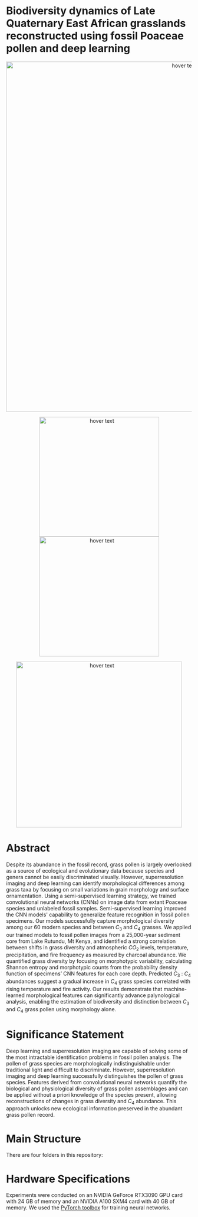 # Biodiversity dynamics of Late Quaternary East African grasslands reconstructed using fossil Poaceae pollen and deep learning 

<p align="center">
  <img src="https://github.com/madaime2/Pollen_Biodiversity_Reconstruction/blob/main/Grass_Project_Figures/Fig1_Grass_Pollen_Project.png" width="950" title="hover text">
</p>

<p align="center">
  <img src="https://github.com/madaime2/Pollen_Biodiversity_Reconstruction/blob/main/Grass_Project_Figures/Fig2_Grass_Pollen_Project.png" width="325" title="hover text">
  <img src="https://github.com/madaime2/Pollen_Biodiversity_Reconstruction/blob/main/Grass_Project_Figures/Fig4_Grass_Pollen_Project.png" width="325" title="hover text">
</p>

<p align="center">
  <img src="https://github.com/madaime2/Pollen_Biodiversity_Reconstruction/blob/main/Grass_Project_Figures/Fig3_Grass_Pollen_Project.png" width="450" title="hover text">
</p>
  

# Abstract
Despite its abundance in the fossil record, grass pollen is largely overlooked as a source of ecological and evolutionary data because species and genera cannot be easily discriminated visually. However, superresolution imaging and deep learning can identify morphological differences among grass taxa by focusing on small variations in grain morphology and surface ornamentation. Using a semi-supervised learning strategy, we trained convolutional neural networks (CNNs) on image data from extant Poaceae species and unlabeled fossil samples. Semi-supervised learning improved the CNN models' capability to generalize feature recognition in fossil pollen specimens. Our models successfully capture morphological diversity among our 60 modern species and between $C_3$ and $C_4$ grasses. We applied our trained models to fossil pollen images from a 25,000-year sediment core from Lake Rutundu, Mt Kenya, and identified a strong correlation between shifts in grass diversity and atmospheric $CO_2$ levels, temperature, precipitation, and fire frequency as measured by charcoal abundance. We quantified grass diversity by focusing on morphotypic variability, calculating Shannon entropy and morphotypic counts from the probability density function of specimens’ CNN features for each core depth. Predicted $C_3$ : $C_4$ abundances suggest a gradual increase in $C_4$ grass species correlated with rising temperature and fire activity. Our results demonstrate that machine-learned morphological features can significantly advance palynological analysis, enabling the estimation of biodiversity and distinction between $C_3$ and $C_4$ grass pollen using morphology alone.

# Significance Statement 
Deep learning and superresolution imaging are capable of solving some of the most intractable identification problems in fossil pollen analysis. The pollen of grass species are morphologically indistinguishable under traditional light and difficult to discriminate. However, superresolution imaging and deep learning successfully distinguishes the pollen of grass species. Features derived from convolutional neural networks quantify the biological and physiological diversity of grass pollen assemblages and can be applied without a priori knowledge of the species present, allowing reconstructions of changes in grass diversity and $C_4$ abundance. This approach unlocks new ecological information preserved in the abundant grass pollen record.

# Main Structure 
There are four folders in this repository:

# Hardware Specifications
Experiments were conducted on an NVIDIA GeForce RTX3090 GPU card with 24 GB of memory and an NVIDIA A100 SXM4 card with 40 GB of memory. We used the [PyTorch toolbox](https://pytorch.org/) for training neural networks.

